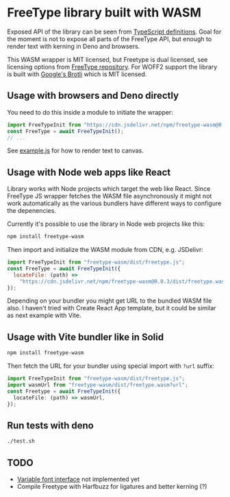 # FreeType library built with WASM

Exposed API of the library can be seen from
[TypeScript definitions](./dist/freetype.d.ts). Goal for the moment is not to
expose all parts of the FreeType API, but enough to render text with kerning in
Deno and browsers.

This WASM wrapper is MIT licensed, but Freetype is dual licensed, see licensing
options from [FreeType repository](https://github.com/freetype/freetype). For
WOFF2 support the library is built with
[Google's Brotli](https://github.com/google/brotli) which is MIT licensed.

## Usage with browsers and Deno directly

You need to do this inside a module to initiate the wrapper:

```javascript
import FreeTypeInit from "https://cdn.jsdelivr.net/npm/freetype-wasm@0.0.3/dist/freetype.js";
const FreeType = await FreeTypeInit();
// ...
```

See [example.js](example/example.js) for how to render text to canvas.

## Usage with Node web apps like React

Library works with Node projects which target the web like React. Since FreeType
JS wrapper fetches the WASM file asynchronously it might not work automatically
as the various bundlers have different ways to configure the depenencies.

Currently it's possible to use the library in Node web projects like this:

```bash
npm install freetype-wasm
```

Then import and initialize the WASM module from CDN, e.g. JSDelivr:

```javascript
import FreeTypeInit from "freetype-wasm/dist/freetype.js";
const FreeType = await FreeTypeInit({
  locateFile: (path) =>
    "https://cdn.jsdelivr.net/npm/freetype-wasm@0.0.3/dist/freetype.wasm",
});

```

Depending on your bundler you might get URL to the bundled WASM file also. I haven't tried with Create React App template, but it could be similar as next example with Vite.

## Usage with Vite bundler like in Solid

```bash
npm install freetype-wasm
```

Then fetch the URL for your bundler using special import with `?url` suffix:

```typescript
import FreeTypeInit from "freetype-wasm/dist/freetype.js";
import wasmUrl from "freetype-wasm/dist/freetype.wasm?url";
const Freetype = await FreeTypeInit({
  locateFile: (path) => wasmUrl,
});

```

## Run tests with deno

```bash
./test.sh
```

## TODO

- [Variable font interface](https://freetype.org/freetype2/docs/reference/ft2-multiple_masters.html)
  not implemented yet
- Compile Freetype with Harfbuzz for ligatures and better kerning (?)
